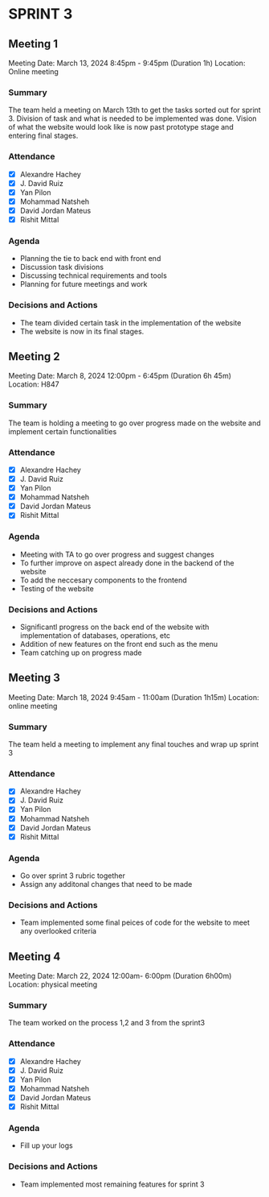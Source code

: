 # SPRINT 3
## Meeting 1
Meeting Date: March 13, 2024 8:45pm - 9:45pm (Duration 1h)
Location: Online meeting

### Summary
The team held a meeting on March 13th to get the tasks sorted out for sprint 3. Division of task and what is needed to be implemented was done.
Vision of what the website would look like is now past prototype stage and entering final stages.

### Attendance
- [x] Alexandre Hachey
- [x] J. David Ruiz
- [x] Yan Pilon
- [x] Mohammad Natsheh
- [x] David Jordan Mateus
- [x] Rishit Mittal

### Agenda
- Planning the tie to back end with front end
- Discussion task divisions
- Discussing technical requirements and tools
- Planning for future meetings and work

### Decisions and Actions
- The team divided certain task in the implementation of the website
- The website is now in its final stages. 


## Meeting 2
Meeting Date: March 8, 2024 12:00pm - 6:45pm (Duration 6h 45m)
Location: H847

### Summary
The team is holding a meeting to go over progress made on the website and implement certain functionalities

### Attendance
- [x] Alexandre Hachey
- [x] J. David Ruiz
- [x] Yan Pilon
- [x] Mohammad Natsheh
- [x] David Jordan Mateus
- [x] Rishit Mittal

### Agenda
- Meeting with TA to go over progress and suggest changes
- To further improve on aspect already done in the backend of the website
- To add the neccesary components to the frontend
- Testing of the website

### Decisions and Actions
- Significantl progress on the back end of the website with implementation of databases, operations, etc
- Addition of new features on the front end such as the menu
- Team catching up on progress made

## Meeting 3
Meeting Date: March 18, 2024 9:45am - 11:00am (Duration 1h15m)
Location: online meeting

### Summary
The team held a meeting to implement any final touches and wrap up sprint 3

### Attendance
- [x] Alexandre Hachey
- [x] J. David Ruiz
- [x] Yan Pilon
- [x] Mohammad Natsheh
- [x] David Jordan Mateus
- [x] Rishit Mittal

### Agenda
- Go over sprint 3 rubric together
- Assign any additonal changes that need to be made

### Decisions and Actions
- Team implemented some final peices of code for the website to meet any overlooked criteria

## Meeting 4
Meeting Date: March 22, 2024 12:00am- 6:00pm (Duration 6h00m)
Location: physical meeting

### Summary
The team worked on the process 1,2 and 3 from the sprint3

### Attendance
- [x] Alexandre Hachey
- [x] J. David Ruiz
- [x] Yan Pilon
- [x] Mohammad Natsheh
- [x] David Jordan Mateus
- [x] Rishit Mittal

### Agenda
- Fill up your logs

### Decisions and Actions
- Team implemented most remaining features for sprint 3

